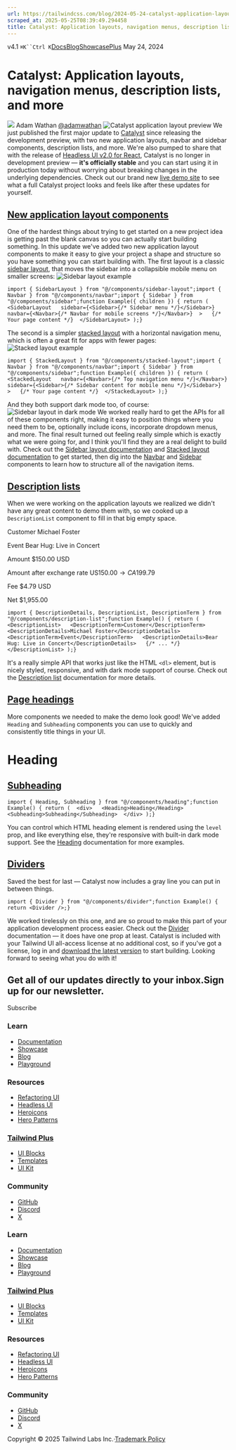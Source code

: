 ```yaml
---
url: https://tailwindcss.com/blog/2024-05-24-catalyst-application-layouts
scraped_at: 2025-05-25T08:39:49.294458
title: Catalyst: Application layouts, navigation menus, description lists, and more - Tailwind CSS
---
```


[](https://tailwindcss.com/)v4.1
`⌘K``Ctrl K`[Docs](https://tailwindcss.com/docs)[Blog](https://tailwindcss.com/blog)[Showcase](https://tailwindcss.com/showcase)[Plus](https://tailwindcss.com/plus?ref=top)[](https://github.com/tailwindlabs/tailwindcss)
May 24, 2024
# Catalyst: Application layouts, navigation menus, description lists, and more
![](https://tailwindcss.com/_next/image?url=%2F_next%2Fstatic%2Fmedia%2Fadamwathan.f69b0b90.jpg&w=96&q=75)
Adam Wathan
[@adamwathan](https://twitter.com/adamwathan)
![Catalyst application layout preview](https://tailwindcss.com/_next/image?url=%2F_next%2Fstatic%2Fmedia%2Fcatalyst-header.5da8820a.jpg&w=3840&q=75)
We just published the first major update to [Catalyst](https://tailwindui.com/templates/catalyst) since releasing the development preview, with two new application layouts, navbar and sidebar components, description lists, and more.
We're also pumped to share that with the release of [Headless UI v2.0 for React](https://tailwindcss.com/blog/headless-ui-v2), Catalyst is no longer in development preview — **it's officially stable** and you can start using it in production today without worrying about breaking changes in the underlying dependencies.
Check out our brand new [live demo site](https://catalyst-demo.tailwindui.com) to see what a full Catalyst project looks and feels like after these updates for yourself.
## [New application layout components](https://tailwindcss.com/blog/2024-05-24-catalyst-application-layouts#new-application-layout-components)
One of the hardest things about trying to get started on a new project idea is getting past the blank canvas so you can actually start building something.
In this update we've added two new application layout components to make it easy to give your project a shape and structure so you have something you can start building with.
The first layout is a classic [sidebar layout](https://catalyst.tailwindui.com/docs/sidebar-layout), that moves the sidebar into a collapsible mobile menu on smaller screens:
![Sidebar layout example](https://tailwindcss.com/_next/image?url=%2F_next%2Fstatic%2Fmedia%2Fsidebar-layout.e72f12e0.jpg&w=3840&q=75)
```
import { SidebarLayout } from "@/components/sidebar-layout";import { Navbar } from "@/components/navbar";import { Sidebar } from "@/components/sidebar";function Example({ children }) { return (  <SidebarLayout   sidebar={<Sidebar>{/* Sidebar menu */}</Sidebar>}   navbar={<Navbar>{/* Navbar for mobile screens */}</Navbar>}  >   {/* Your page content */}  </SidebarLayout> );}
```

The second is a simpler [stacked layout](https://catalyst.tailwindui.com/docs/stacked-layout) with a horizontal navigation menu, which is often a great fit for apps with fewer pages:
![Stacked layout example](https://tailwindcss.com/_next/image?url=%2F_next%2Fstatic%2Fmedia%2Fstacked-layout.ec57a472.jpg&w=3840&q=75)
```
import { StackedLayout } from "@/components/stacked-layout";import { Navbar } from "@/components/navbar";import { Sidebar } from "@/components/sidebar";function Example({ children }) { return (  <StackedLayout   navbar={<Navbar>{/* Top navigation menu */}</Navbar>}   sidebar={<Sidebar>{/* Sidebar content for mobile menu */}</Sidebar>}  >   {/* Your page content */}  </StackedLayout> );}
```

And they both support dark mode too, of course:
![Sidebar layout in dark mode](https://tailwindcss.com/_next/image?url=%2F_next%2Fstatic%2Fmedia%2Flayout-dark-mode.29f2de5c.jpg&w=3840&q=75)
We worked really hard to get the APIs for all of these components right, making it easy to position things where you need them to be, optionally include icons, incorporate dropdown menus, and more.
The final result turned out feeling really simple which is exactly what we were going for, and I think you'll find they are a real delight to build with.
Check out the [Sidebar layout documentation](https://catalyst.tailwindui.com/docs/sidebar-layout) and [Stacked layout documentation](https://catalyst.tailwindui.com/docs/stacked-layout) to get started, then dig into the [Navbar](https://catalyst.tailwindui.com/docs/navbar) and [Sidebar](https://catalyst.tailwindui.com/docs/sidebar) components to learn how to structure all of the navigation items.
## [Description lists](https://tailwindcss.com/blog/2024-05-24-catalyst-application-layouts#description-lists)
When we were working on the application layouts we realized we didn't have any great content to demo them with, so we cooked up a `DescriptionList` component to fill in that big empty space. 

Customer
    Michael Foster

Event
    Bear Hug: Live in Concert

Amount
    $150.00 USD

Amount after exchange rate
    US$150.00 → CA$199.79

Fee
    $4.79 USD

Net
    $1,955.00
```
import { DescriptionDetails, DescriptionList, DescriptionTerm } from "@/components/description-list";function Example() { return (  <DescriptionList>   <DescriptionTerm>Customer</DescriptionTerm>   <DescriptionDetails>Michael Foster</DescriptionDetails>   <DescriptionTerm>Event</DescriptionTerm>   <DescriptionDetails>Bear Hug: Live in Concert</DescriptionDetails>   {/* ... */}  </DescriptionList> );}
```

It's a really simple API that works just like the HTML `<dl>` element, but is nicely styled, responsive, and with dark mode support of course.
Check out the [Description list](https://catalyst.tailwindui.com/docs/description-list) documentation for more details.
## [Page headings](https://tailwindcss.com/blog/2024-05-24-catalyst-application-layouts#page-headings)
More components we needed to make the demo look good! We've added `Heading` and `Subheading` components you can use to quickly and consistently title things in your UI.
# Heading
## [Subheading](https://tailwindcss.com/blog/2024-05-24-catalyst-application-layouts#subheading)
```
import { Heading, Subheading } from "@/components/heading";function Example() { return (  <div>   <Heading>Heading</Heading>   <Subheading>Subheading</Subheading>  </div> );}
```

You can control which HTML heading element is rendered using the `level` prop, and like everything else, they're responsive with built-in dark mode support.
See the [Heading](https://catalyst.tailwindui.com/docs/heading) documentation for more examples.
## [Dividers](https://tailwindcss.com/blog/2024-05-24-catalyst-application-layouts#dividers)
Saved the best for last — Catalyst now includes a gray line you can put in between things.
```
import { Divider } from "@/components/divider";function Example() { return <Divider />;}
```

We worked tirelessly on this one, and are so proud to make this part of your application development process easier.
Check out the [Divider](https://catalyst.tailwindui.com/docs/divider) documentation — it does have one prop at least.
Catalyst is included with your Tailwind UI all-access license at no additional cost, so if you've got a license, log in and [download the latest version](https://tailwindui.com/templates/catalyst) to start building.
Looking forward to seeing what you do with it!
## Get all of our updates directly to your inbox.Sign up for our newsletter.
Subscribe
### Learn
  * [Documentation](https://tailwindcss.com/docs)
  * [Showcase](https://tailwindcss.com/showcase)
  * [Blog](https://tailwindcss.com/blog)
  * [Playground](https://play.tailwindcss.com/)


### Resources
  * [Refactoring UI](https://www.refactoringui.com)
  * [Headless UI](https://headlessui.com)
  * [Heroicons](https://heroicons.com)
  * [Hero Patterns](https://heropatterns.com)


### [Tailwind Plus](https://tailwindcss.com/plus?ref=footer)
  * [UI Blocks](https://tailwindcss.com/plus/ui-blocks?ref=footer)
  * [Templates](https://tailwindcss.com/plus/templates?ref=footer)
  * [UI Kit](https://tailwindcss.com/plus/ui-kit?ref=footer)


### Community
  * [GitHub](https://github.com/tailwindlabs/tailwindcss)
  * [Discord](https://tailwindcss.com/discord)
  * [X](https://x.com/tailwindcss)


### Learn
  * [Documentation](https://tailwindcss.com/docs)
  * [Showcase](https://tailwindcss.com/showcase)
  * [Blog](https://tailwindcss.com/blog)
  * [Playground](https://play.tailwindcss.com/)


### [Tailwind Plus](https://tailwindcss.com/plus?ref=footer)
  * [UI Blocks](https://tailwindcss.com/plus/ui-blocks?ref=footer)
  * [Templates](https://tailwindcss.com/plus/templates?ref=footer)
  * [UI Kit](https://tailwindcss.com/plus/ui-kit?ref=footer)


### Resources
  * [Refactoring UI](https://www.refactoringui.com)
  * [Headless UI](https://headlessui.com)
  * [Heroicons](https://heroicons.com)
  * [Hero Patterns](https://heropatterns.com)


### Community
  * [GitHub](https://github.com/tailwindlabs/tailwindcss)
  * [Discord](https://tailwindcss.com/discord)
  * [X](https://x.com/tailwindcss)


Copyright © 2025 Tailwind Labs Inc.·[Trademark Policy](https://tailwindcss.com/brand)

